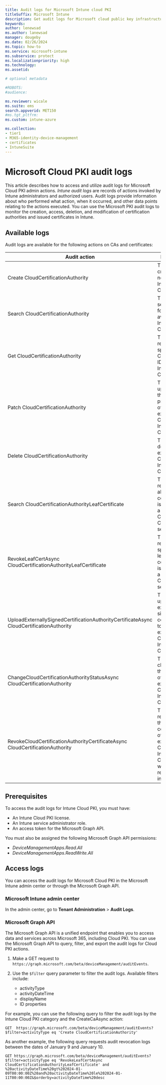 ```yaml
---
title: Audit logs for Microsoft Intune cloud PKI  
titleSuffix: Microsoft Intune 
description: Get audit logs for Microsoft cloud public key infrastructure (PKI) activity in the admin center.   
keywords:
author: lenewsad
ms.author: lanewsad
manager: dougeby
ms.date: 02/26/2024
ms.topic: how-to
ms.service: microsoft-intune
ms.subservice: protect
ms.localizationpriority: high
ms.technology:
ms.assetid: 

# optional metadata

#ROBOTS:
#audience:

ms.reviewer: wicale  
ms.suite: ems
search.appverid: MET150
#ms.tgt_pltfrm:
ms.custom: intune-azure

ms.collection:
- tier1
- M365-identity-device-management
- certificates
- IntuneSuite
---
```

# Microsoft Cloud PKI audit logs  

This article describes how to access and utilize audit logs for Microsoft Cloud PKI admin actions. *Intune audit logs* are records of actions invoked by Intune administrators and authorized users. Audit logs provide information about who performed what action, when it occurred, and other data points relating to the actions executed. You can use the Microsoft PKI audit logs to monitor the creation, access, deletion, and modification of certification authorities and issued certificates in Intune.  

## Available logs  

Audit logs are available for the following actions on CAs and certificates:  

| Audit action | Purpose |
| -------------------------- | ----------------- |
|Create CloudCertificationAuthority| This action creates a new CA in Intune Cloud PKI.|
| Search CloudCertificationAuthority| This action searches for CAs available in Intune Cloud PKI. |
|Get CloudCertificationAuthority | This action retrieves a specific CA by its ID in Intune Cloud PKI |
|Patch CloudCertificationAuthority | This action updates the properties of an existing CA in Intune Cloud PKI |
| Delete CloudCertificationAuthority|This action deletes an existing CA in Intune Cloud PKI. |
|Search CloudCertificationAuthorityLeafCertificate | This action retrieves all leaf certificates issued by a specific CA in the Cloud PKI service. |
|RevokeLeafCertAsync CloudCertificationAuthorityLeafCertificate | This action revokes a specific leaf certificate issued by a CA in the Cloud PKI service. |
|UploadExternallySignedCertificationAuthorityCertificateAsync CloudCertificationAuthority| This action uploads an externally signed CA certificate to an existing CA in Intune Cloud PKI. |
|ChangeCloudCertificationAuthorityStatusAsync CloudCertificationAuthority| This action changes the status of an existing CA in Intune Cloud PKI. |
|RevokeCloudCertificationAuthorityCertificateAsync CloudCertificationAuthority | This action revokes the CA certificate of an existing CA in Intune Cloud PKI, which renders it invalid. |  

## Prerequisites

To access the audit logs for Intune Cloud PKI, you must have:

- An Intune Cloud PKI license.
- An Intune service administrator role.
- An access token for the Microsoft Graph API.

You must also be assigned the following Microsoft Graph API permissions:  

- *DeviceManagementApps.Read.All*
- *DeviceManagementApps.ReadWrite.All*  

## Access logs

You can access the audit logs for Microsoft Cloud PKI in the Microsoft Intune admin center or through the Microsoft Graph API.

### Microsoft Intune admin center  

In the admin center, go to **Tenant Administration** > **Audit Logs**.

### Microsoft Graph API

The Microsoft Graph API is a unified endpoint that enables you to access data and services across Microsoft 365, including Cloud PKI. You can use the Microsoft Graph API to query, filter, and export the audit logs for Cloud PKI actions.

1. Make a GET request to ``https://graph.microsoft.com/beta/deviceManagement/auditEvents``.

2. Use the `$filter` query parameter to filter the audit logs. Available filters include:
   - activityType
   - activityDateTime  
   - displayName  
   - ID properties

For example, you can use the following query to filter the audit logs by the Intune Cloud PKI category and the CreateCaAsync action:  

`GET  https://graph.microsoft.com/beta/deviceManagement/auditEvents?$filter=activityType eq 'Create CloudCertificationAuthority'`  

As another example, the following query requests audit revocation logs between the dates of January 9 and January 10.

`GET https://graph.microsoft.com/beta/deviceManagement/auditEvents?$filter=activityType eq 'RevokeLeafCertAsync CloudCertificationAuthorityLeafCertificate' and %20activityDateTime%20gt%202024-01-09T00:00:00Z%20and%20activityDateTime%20le%202024-01-11T00:00:00Z&$orderby=activityDateTime%20desc`  
